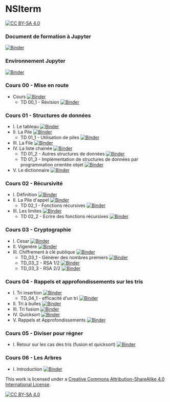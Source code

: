 # NSIterm
[![CC BY-SA 4.0][cc-by-sa-shield]][cc-by-sa]




### Document de formation à Jupyter
[![Binder](https://mybinder.org/badge_logo.svg)](https://mybinder.org/v2/gh/Vynokris/NSIterm/master?filepath=CoursTD/presentation.ipynb)

### Environnement Jupyter
[![Binder](https://mybinder.org/badge_logo.svg)](https://mybinder.org/v2/gh/Vynokris/NSIterm/master?urlpath=CoursTD/environnement.ipynb)

### Cours 00 - Mise en route
* Cours [![Binder](https://mybinder.org/badge_logo.svg)](https://mybinder.org/v2/gh/Vynokris/NSIterm/master?filepath=CoursTD/cours_00.ipynb)
     * TD 00_1 - Révision [![Binder](https://mybinder.org/badge_logo.svg)](https://mybinder.org/v2/gh/Vynokris/NSIterm/master?filepath=CoursTD/TD_00_1.ipynb)

### Cours 01 - Structures de données
* I. Le tableau [![Binder](https://mybinder.org/badge_logo.svg)](https://mybinder.org/v2/gh/Vynokris/NSIterm/master?filepath=CoursTD/cours_01.ipynb)
* II. La Pile [![Binder](https://mybinder.org/badge_logo.svg)](https://mybinder.org/v2/gh/Vynokris/NSIterm/master?filepath=CoursTD/cours_01_1.ipynb)
    * TD 01_1 - Utilisation de piles [![Binder](https://mybinder.org/badge_logo.svg)](https://mybinder.org/v2/gh/Vynokris/NSIterm/master?filepath=CoursTD/TD_01_1.ipynb)
* III. La File [![Binder](https://mybinder.org/badge_logo.svg)](https://mybinder.org/v2/gh/Vynokris/NSIterm/master?filepath=CoursTD/cours_01_2.ipynb)
* IV. La liste chainée [![Binder](https://mybinder.org/badge_logo.svg)](https://mybinder.org/v2/gh/Vynokris/NSIterm/master?filepath=CoursTD/cours_01_3.ipynb)
    * TD 01_2 - Autres structures de données [![Binder](https://mybinder.org/badge_logo.svg)](https://mybinder.org/v2/gh/Vynokris/NSIterm/master?filepath=CoursTD/TD_01_2.ipynb)
    * TD 01_3 - Implémentation de structures de données par programmation orientée objet [![Binder](https://mybinder.org/badge_logo.svg)](https://mybinder.org/v2/gh/Vynokris/NSIterm/master?filepath=CoursTD/TD_01_3.ipynb)
* V. Le dictionnaire [![Binder](https://mybinder.org/badge_logo.svg)](https://mybinder.org/v2/gh/Vynokris/NSIterm/master?filepath=CoursTD/cours_01_4.ipynb)

### Cours 02 - Récursivité
* I. Définition [![Binder](https://mybinder.org/badge_logo.svg)](https://mybinder.org/v2/gh/Vynokris/NSIterm/master?filepath=CoursTD/cours_02.ipynb)
* II. La Pile d'appel [![Binder](https://mybinder.org/badge_logo.svg)](https://mybinder.org/v2/gh/Vynokris/NSIterm/master?filepath=CoursTD/cours_02_2.ipynb)
    * TD 02_1 - Fonctions récursives [![Binder](https://mybinder.org/badge_logo.svg)](https://mybinder.org/v2/gh/Vynokris/NSIterm/master?filepath=CoursTD/TD_02_1.ipynb)
* III. Les limites [![Binder](https://mybinder.org/badge_logo.svg)](https://mybinder.org/v2/gh/Vynokris/NSIterm/master?filepath=CoursTD/cours_02_3.ipynb)
    * TD 02_2 - Ecrire des fonctions récursives [![Binder](https://mybinder.org/badge_logo.svg)](https://mybinder.org/v2/gh/Vynokris/NSIterm/master?filepath=CoursTD/TD_02_2.ipynb)
    
### Cours 03 - Cryptographie
* I. Cesar [![Binder](https://mybinder.org/badge_logo.svg)](https://mybinder.org/v2/gh/Vynokris/NSIterm/master?filepath=CoursTD/cours_03_1.ipynb)
* II. Vigenère [![Binder](https://mybinder.org/badge_logo.svg)](https://mybinder.org/v2/gh/Vynokris/NSIterm/master?filepath=CoursTD/cours_03_2.ipynb)
* III. Chiffrement à clé publique [![Binder](https://mybinder.org/badge_logo.svg)](https://mybinder.org/v2/gh/Vynokris/NSIterm/master?filepath=CoursTD/cours_03_3.ipynb)
    * TD_03_1 - Générer des nombres premiers [![Binder](https://mybinder.org/badge_logo.svg)](https://mybinder.org/v2/gh/Vynokris/NSIterm/master?filepath=CoursTD/TD_03_1.ipynb)
    * TD_03_2 - RSA 1/2 [![Binder](https://mybinder.org/badge_logo.svg)](https://mybinder.org/v2/gh/Vynokris/NSIterm/master?filepath=CoursTD/TD_03_2.ipynb)
    * TD_03_3 - RSA 2/2 [![Binder](https://mybinder.org/badge_logo.svg)](https://mybinder.org/v2/gh/Vynokris/NSIterm/master?filepath=CoursTD/TD_03_3.ipynb)

### Cours 04 - Rappels et approfondissements sur les tris
* I. Tri insertion [![Binder](https://mybinder.org/badge_logo.svg)](https://mybinder.org/v2/gh/Vynokris/NSIterm/master?filepath=CoursTD/cours_04_1.ipynb)
    * TD_04_1 - efficacité d'un tri [![Binder](https://mybinder.org/badge_logo.svg)](https://mybinder.org/v2/gh/Vynokris/NSIterm/master?filepath=CoursTD/TD_04_1.ipynb)
* II. Tri à bulles [![Binder](https://mybinder.org/badge_logo.svg)](https://mybinder.org/v2/gh/Vynokris/NSIterm/master?filepath=CoursTD/cours_04_2.ipynb)
* III. Tri fusion [![Binder](https://mybinder.org/badge_logo.svg)](https://mybinder.org/v2/gh/Vynokris/NSIterm/master?filepath=CoursTD/cours_04_3.ipynb)
* IV. Quicksort [![Binder](https://mybinder.org/badge_logo.svg)](https://mybinder.org/v2/gh/Vynokris/NSIterm/master?filepath=CoursTD/cours_04_4.ipynb)
* V. Rappels et Approfondissements [![Binder](https://mybinder.org/badge_logo.svg)](https://mybinder.org/v2/gh/Vynokris/NSIterm/master?filepath=CoursTD/Révisions_et_Approfondissements.ipynb)
    
### Cours 05 - Diviser pour régner
* I. Retour sur les cas des tris (fusion et quicksort) [![Binder](https://mybinder.org/badge_logo.svg)](https://mybinder.org/v2/gh/Vynokris/NSIterm/master?filepath=CoursTD/cours_05_1.ipynb)

### Cours 06 - Les Arbres
* I. Introduction [![Binder](https://mybinder.org/badge_logo.svg)](https://mybinder.org/v2/gh/Vynokris/NSIterm/master?filepath=CoursTD/cours_06_1.ipynb)


This work is licensed under a
[Creative Commons Attribution-ShareAlike 4.0 International License][cc-by-sa].

[![CC BY-SA 4.0][cc-by-sa-image]][cc-by-sa]

[cc-by-sa]: http://creativecommons.org/licenses/by-sa/4.0/
[cc-by-sa-image]: https://licensebuttons.net/l/by-sa/4.0/88x31.png
[cc-by-sa-shield]: https://img.shields.io/badge/License-CC%20BY--SA%204.0-lightgrey.svg
